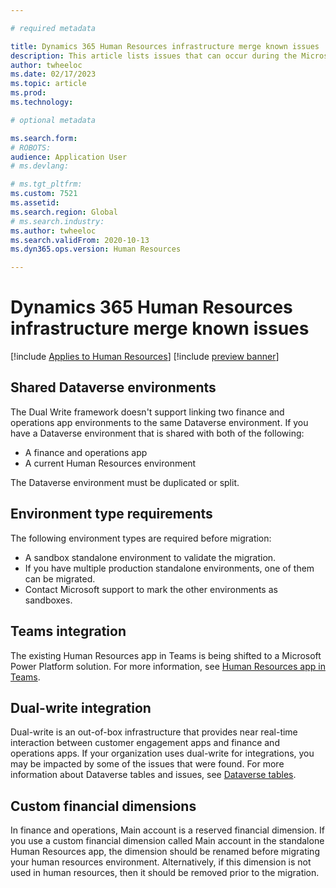 ```yaml
---

# required metadata

title: Dynamics 365 Human Resources infrastructure merge known issues
description: This article lists issues that can occur during the Microsoft Dynamics 365 Human Resources infrastructure merge.
author: twheeloc
ms.date: 02/17/2023
ms.topic: article
ms.prod: 
ms.technology: 

# optional metadata

ms.search.form: 
# ROBOTS: 
audience: Application User
# ms.devlang: 

# ms.tgt_pltfrm: 
ms.custom: 7521
ms.assetid: 
ms.search.region: Global
# ms.search.industry: 
ms.author: twheeloc
ms.search.validFrom: 2020-10-13
ms.dyn365.ops.version: Human Resources

---
```

# Dynamics 365 Human Resources infrastructure merge known issues

[!include [Applies to Human Resources](../includes/applies-to-hr.md)]
[!include [preview banner](../includes/preview-banner.md)]

## Shared Dataverse environments

The Dual Write framework doesn't support linking two finance and operations app environments to the same Dataverse environment. 
If you have a Dataverse environment that is shared with both of the following: 
- A finance and operations app
- A current Human Resources environment

The Dataverse environment must be duplicated or split.

## Environment type requirements

The following environment types are required before migration:

- A sandbox standalone environment to validate the migration.
- If you have multiple production standalone environments, one of them can be migrated. 
-   Contact Microsoft support to mark the other environments as sandboxes.

## Teams integration

The existing Human Resources app in Teams is being shifted to a Microsoft Power Platform solution. For more information, see [Human Resources app in Teams](hr-admin-teams-leave-app.md).

## Dual-write integration

Dual-write is an out-of-box infrastructure that provides near real-time interaction between customer engagement apps and finance and operations apps. If your organization uses dual-write for integrations, you may be impacted by some of the issues that were found. For more information about Dataverse tables and issues, see [Dataverse tables](hr-developer-entities.md).

## Custom financial dimensions
In finance and operations, Main account is a reserved financial dimension. If you use a custom financial dimension called Main account in the standalone Human Resources app, the dimension should be renamed before migrating your human resources environment.  Alternatively, if this dimension is not used in human resources, then it should be removed prior to the migration. 





